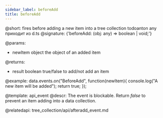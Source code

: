 ```yaml
---
sidebar_label: beforeAdd
title: beforeAdd
---          
```


@short: fires before adding a new item into a tree collection
todoanton any приходит из d.ts
@signature: {'beforeAdd: (obj: any) => boolean | void;'}
	
@params:
- newItem		object			the object of an added item

@returns:
- result		boolean		true/false to add/not add an item

@example:
data.events.on("BeforeAdd", function(newItem){
	console.log("A new item will be added");
    return true;
});

@template:	api_event
@descr:
The event is blockable. Return *false* to prevent an item adding into a data collection.

@relatedapi:
tree_collection/api/afteradd_event.md
	